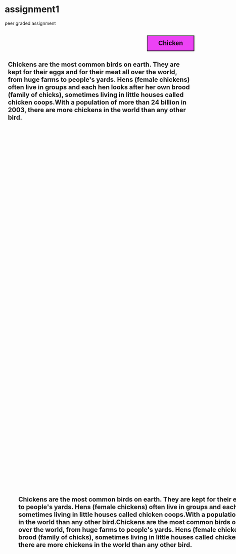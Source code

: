 # assignment1
peer graded assignment
<!DOCTYPE html>
<html>
<head>
<style> 

.div2 {
  width: 600px;
  height: 250px;  
  
  border:5px solid black;
}
.container {
	display: flex;
	justify-content: space-between;
	justify-content: space-around;
	margin-top: 30px;
}
.thirdBox {
	margin-top: 20px;
	margin-left: 33px;
	width: 1275px;
    height: 250px;  
    /*padding: 50px;*/
    border:5px solid black;

}
.frstbtn {
	height: 50px;
	width: 150px;
	background-color: #ec42f5;
	margin-left: 450px;
	font-weight: bold;
	font-size: 20px;
	
}
.secBtn {
	height: 50px;
	width: 150px;
	background-color: #c40202;
	margin-left: 450px;
	font-weight: bold;
	font-size: 20px;
	color: white
}
.thirdBtn {
	height: 50px;
	width: 150px;
	background-color: #d1c197;
    margin-left: 1130px;
	font-weight: bold;
	font-size: 20px;
}
</style>
</head>
<body>

<div class="container">
	<div class="div2"> 
		<button class="frstbtn" type="button" onclick="alert('Hello world!')">Chicken</button>
		<p style="padding: 10px; font-weight: bold; font-size: 20px"> Chickens are the most common birds on earth. They are kept for their eggs and for their meat all over the world, from huge farms to people's yards. Hens (female chickens) often live in groups and each hen looks after her own brood (family of chicks), sometimes living in little houses called chicken coops.With a population of more than 24 billion in 2003, there are more chickens in the world than any other bird.</p>
	</div>

	<div class="div2" > 
		<button class="secBtn" type="button" onclick="alert('Hello world!')">Beef</button>
		<p style="padding: 10px; font-weight: bold; font-size: 20px"> Chickens are the most common birds on earth. They are kept for their eggs and for their meat all over the world, from huge farms to people's yards. Hens (female chickens) often live in groups and each hen looks after her own brood (family of chicks), sometimes living in little houses called chicken coops.With a population of more than 24 billion in 2003, there are more chickens in the world than any other bird.</p>
	</div>
</div>

<div class="thirdBox">
	<button class="thirdBtn" type="button" onclick="alert('Hello world!')">Sushi</button>
	<p style="padding: 10px; font-weight: bold; font-size: 20px"> Chickens are the most common birds on earth. They are kept for their eggs and for their meat all over the world, from huge farms to people's yards. Hens (female chickens) often live in groups and each hen looks after her own brood (family of chicks), sometimes living in little houses called chicken coops.With a population of more than 24 billion in 2003, there are more chickens in the world than any other bird.Chickens are the most common birds on earth. They are kept for their eggs and for their meat all over the world, from huge farms to people's yards. Hens (female chickens) often live in groups and each hen looks after her own brood (family of chicks), sometimes living in little houses called chicken coops.With a population of more than 24 billion in 2003, there are more chickens in the world than any other bird.</p>
</div>

</body>
</html>
